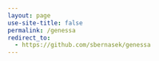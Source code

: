 ```yaml
---
layout: page
use-site-title: false
permalink: /genessa
redirect_to:
  - https://github.com/sbernasek/genessa
---
```

